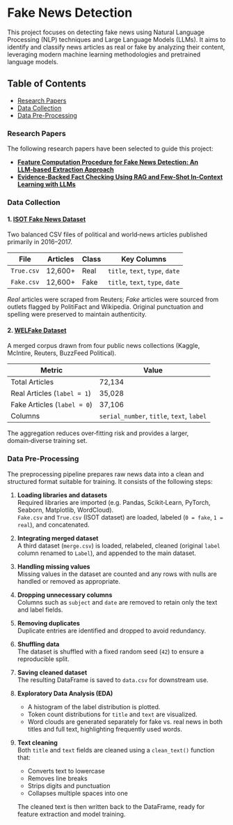 # Fake News Detection

This project focuses on detecting fake news using Natural Language Processing (NLP) techniques and Large Language Models (LLMs). It aims to identify and classify news articles as real or fake by analyzing their content, leveraging modern machine learning methodologies and pretrained language models.

## Table of Contents
- [Research Papers](#research-papers)
- [Data Collection](#data-collection)
- [Data Pre-Processing](#data-pre-processing)

### Research Papers
The following research papers have been selected to guide this project:

- [**Feature Computation Procedure for Fake News Detection: An LLM‑based Extraction Approach**](https://www.researchgate.net/publication/392127130_Feature_computation_procedure_for_fake_news_detection_An_LLM-based_extraction_approach)
- [**Evidence‑Backed Fact Checking Using RAG and Few‑Shot In‑Context Learning with LLMs**](https://arxiv.org/pdf/2408.12060)

### Data Collection

#### 1. [ISOT Fake News Dataset](#https://www.kaggle.com/datasets/emineyetm/fake-news-detection-datasets)
Two balanced CSV files of political and world‑news articles published primarily in 2016–2017.

| File      | Articles | Class | Key Columns                              |
|-----------|----------|-------|------------------------------------------|
| `True.csv`| 12,600+  | Real  | `title`, `text`, `type`, `date`          |
| `Fake.csv`| 12,600+  | Fake  | `title`, `text`, `type`, `date`          |

*Real* articles were scraped from Reuters; *Fake* articles were sourced from outlets flagged by PolitiFact and Wikipedia. Original punctuation and spelling were preserved to maintain authenticity.

#### 2. [WELFake Dataset](#https://www.kaggle.com/datasets/saurabhshahane/fake-news-classification)
A merged corpus drawn from four public news collections (Kaggle, McIntire, Reuters, BuzzFeed Political).

| Metric                     | Value                                     |
|----------------------------|-------------------------------------------|
| Total Articles             | 72,134                                    |
| Real Articles (`label = 1`) | 35,028                                    |
| Fake Articles (`label = 0`) | 37,106                                    |
| Columns                    | `serial_number`, `title`, `text`, `label` |

The aggregation reduces over‑fitting risk and provides a larger, domain‑diverse training set.

### Data Pre-Processing

The preprocessing pipeline prepares raw news data into a clean and structured format suitable for training. It consists of the following steps:

1. **Loading libraries and datasets**  
   Required libraries are imported (e.g. Pandas, Scikit‑Learn, PyTorch, Seaborn, Matplotlib, WordCloud).  
   `Fake.csv` and `True.csv` (ISOT dataset) are loaded, labeled (`0 = fake`, `1 = real`), and concatenated.

2. **Integrating merged dataset**  
   A third dataset (`merge.csv`) is loaded, relabeled, cleaned (original `label` column renamed to `Label`), and appended to the main dataset.

3. **Handling missing values**  
   Missing values in the dataset are counted and any rows with nulls are handled or removed as appropriate.

4. **Dropping unnecessary columns**  
   Columns such as `subject` and `date` are removed to retain only the text and label fields.

5. **Removing duplicates**  
   Duplicate entries are identified and dropped to avoid redundancy.

6. **Shuffling data**  
   The dataset is shuffled with a fixed random seed (`42`) to ensure a reproducible split.

7. **Saving cleaned dataset**  
   The resulting DataFrame is saved to `data.csv` for downstream use.

8. **Exploratory Data Analysis (EDA)**  
   - A histogram of the label distribution is plotted.  
   - Token count distributions for `title` and `text` are visualized.  
   - Word clouds are generated separately for fake vs. real news in both titles and full text, highlighting frequently used words.

9. **Text cleaning**  
   Both `title` and `text` fields are cleaned using a `clean_text()` function that:
   - Converts text to lowercase  
   - Removes line breaks  
   - Strips digits and punctuation  
   - Collapses multiple spaces into one  

   The cleaned text is then written back to the DataFrame, ready for feature extraction and model training.
